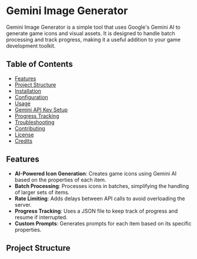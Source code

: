 # Gemini Image Generator

Gemini Image Generator is a simple tool that uses Google's Gemini AI to generate game icons and visual assets. It is designed to handle batch processing and track progress, making it a useful addition to your game development toolkit.

## Table of Contents

- [Features](#features)
- [Project Structure](#project-structure)
- [Installation](#installation)
- [Configuration](#configuration)
- [Usage](#usage)
- [Gemini API Key Setup](#gemini-api-key-setup)
- [Progress Tracking](#progress-tracking)
- [Troubleshooting](#troubleshooting)
- [Contributing](#contributing)
- [License](#license)
- [Credits](#credits)

## Features

- **AI-Powered Icon Generation**: Creates game icons using Gemini AI based on the properties of each item.
- **Batch Processing**: Processes icons in batches, simplifying the handling of larger sets of items.
- **Rate Limiting**: Adds delays between API calls to avoid overloading the server.
- **Progress Tracking**: Uses a JSON file to keep track of progress and resume if interrupted.
- **Custom Prompts**: Generates prompts for each item based on its specific properties.

## Project Structure

